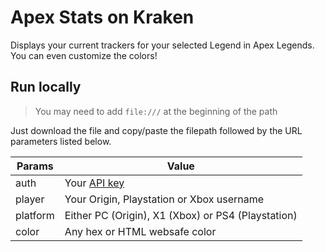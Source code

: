 # Apex Stats on Kraken

Displays your current trackers for your selected Legend in Apex Legends. You can even customize the colors!

## Run locally

> You may need to add `file:///` at the beginning of the path

Just download the file and copy/paste the filepath followed by the URL parameters listed below.

| Params                             | Value                                              |
| ---------------------------------- | -------------------------------------------------- |
| auth                               | Your [API key](https://portal.apexlegendsapi.com)  |
| player                             | Your Origin, Playstation or Xbox username          |
| platform                           | Either PC (Origin), X1 (Xbox) or PS4 (Playstation) |
| color                              | Any hex or HTML websafe color                      |
